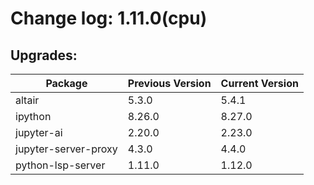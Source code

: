 # Change log: 1.11.0(cpu)

## Upgrades: 

Package | Previous Version | Current Version
---|---|---
altair|5.3.0|5.4.1
ipython|8.26.0|8.27.0
jupyter-ai|2.20.0|2.23.0
jupyter-server-proxy|4.3.0|4.4.0
python-lsp-server|1.11.0|1.12.0
